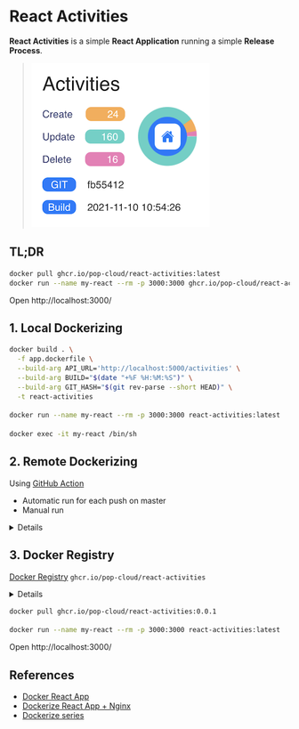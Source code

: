 # React Activities

**React Activities** is a simple **React Application** running a simple **Release Process**.
> ![image](doc/app.png)

## TL;DR

```bash
docker pull ghcr.io/pop-cloud/react-activities:latest
docker run --name my-react --rm -p 3000:3000 ghcr.io/pop-cloud/react-activities:latest
```

Open http://localhost:3000/

## 1. Local Dockerizing

```bash
docker build . \
  -f app.dockerfile \
  --build-arg API_URL='http://localhost:5000/activities' \
  --build-arg BUILD="$(date "+%F %H:%M:%S")" \
  --build-arg GIT_HASH="$(git rev-parse --short HEAD)" \
  -t react-activities
  
docker run --name my-react --rm -p 3000:3000 react-activities:latest

docker exec -it my-react /bin/sh
```

## 2. Remote Dockerizing
Using [GitHub Action](https://github.com/niehaitao/react-activities/actions)
- Automatic run for each push on master
- Manual run

<details>

> ![image](doc/ci-docker-githhub-action.png)

</details>

## 3. Docker Registry

[Docker Registry](https://github.com/orgs/pop-cloud/packages/container/package/react-activities) `ghcr.io/pop-cloud/react-activities`

<details>

> ![image](doc/ci-docker-registry.png)

</details>

```bash
docker pull ghcr.io/pop-cloud/react-activities:0.0.1

docker run --name my-react --rm -p 3000:3000 react-activities:latest
```
Open http://localhost:3000/

## References

- [Docker React App](https://www.bogotobogo.com/DevOps/Docker/Docker-React-App.php)
- [Dockerize React App + Nginx](https://www.freecodecamp.org/news/how-to-implement-runtime-environment-variables-with-create-react-app-docker-and-nginx-7f9d42a91d70/)
- [Dockerize series](https://dev.to/karanpratapsingh/series/13483)